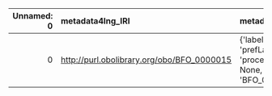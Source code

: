 |   Unnamed: 0 | metadata4Ing_IRI                           | metadata4Ing_DESC                                                                     | SBO_IRI                              | SBO_DESC             |
|-------------:|:-------------------------------------------|:--------------------------------------------------------------------------------------|:-------------------------------------|:---------------------|
|            0 | http://purl.obolibrary.org/obo/BFO_0000015 | {'label': 'process', 'prefLabel': 'process', 'altLabel': None, 'name': 'BFO_0000015'} | http://biomodels.net/SBO/SBO_0000375 | {'label': 'process'} |